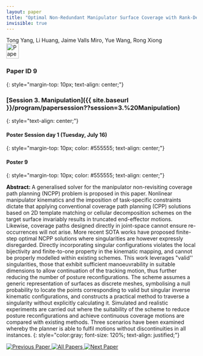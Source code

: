 ```yaml
---
layout: paper
title: "Optimal Non-Redundant Manipulator Surface Coverage with Rank-Deficient Manipulability Constraints"
invisible: true
---
```

<div class="paper-authors">
<div class="paper-author-box">
    <div class="paper-author-name">Tong Yang, Li Huang, Jaime Valls Miro, Yue Wang, Rong Xiong</div>
    <div class="paper-author-uni"></div>
</div>

</div><div class="paper-pdf">
<div> <a href="http://www.roboticsproceedings.org/rss19/p9.pdf"><img src="{{ site.baseurl }}/images/paper_link.png" alt="Paper Website" width = "33"  height = "40"/></a> </div>
</div>

### Paper ID 9
{: style="margin-top: 10px; text-align: center;"}

### [Session 3. Manipulation]({{ site.baseurl }}/program/papersession??session=3.%20Manipulation)
{: style="text-align: center;"}

#### Poster Session day 1 (Tuesday, July 16)
{: style="margin-top: 10px; color: #555555; text-align: center;"}

#### Poster 9
{: style="margin-top: 10px; color: #555555; text-align: center;"}

<b style="color: black;">Abstract: </b>A generalised solver for the manipulator non-revisiting coverage path planning (NCPP) problem is proposed in this paper. Nonlinear manipulator kinematics and the imposition of task-specific constraints dictate that applying conventional coverage path planning (CPP) solutions based on 2D template matching or cellular decomposition schemes on the target surface invariably results in truncated end-effector motions. Likewise, coverage paths designed directly in joint-space cannot ensure re-occurrences will not arise. More recent SOTA works have proposed finite-step optimal NCPP solutions where singularities are however expressly disregarded. Directly incorporating singular configurations violates the local bijectivity and finite-to-one property in the kinematic mapping, and cannot be properly modelled within existing schemes. This work leverages "valid'' singularities, those that exhibit sufficient manoeuvrability in suitable dimensions to allow continuation of the tracking motion, thus further reducing the number of posture reconfigurations. The scheme assumes a generic representation of surfaces as discrete meshes, symbolising a null probability to locate the points corresponding to valid but singular inverse kinematic configurations, and constructs a practical method to traverse a singularity without explicitly calculating it. Simulated and realistic experiments are carried out where the suitability of the scheme to reduce posture reconfigurations and achieve continuous coverage motions are compared with existing methods. Three scenarios have been examined whereby the planner is able to fulfil motions without discontinuities in all instances.
{: style="color:gray; font-size: 120%; text-align: justified;"}


<div class="paper-menu">
<a href="{{ site.baseurl }}/program/papers/008/"> <img src="{{ site.baseurl }}/images/previous_paper_icon.png" alt="Previous Paper" title="Previous Paper"/> </a>
<a href="{{ site.baseurl }}/program/papers"><img src="{{ site.baseurl }}/images/overview_icon.png" alt="All Papers" title="All Papers"/> </a>
<a href="{{ site.baseurl }}/program/papers/010/"> <img src="{{ site.baseurl }}/images/next_paper_icon.png" alt="Next Paper" title="Next Paper"/> </a>

</div>

